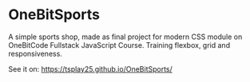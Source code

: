 # OneBitSports

A simple sports shop, made as final project for modern CSS module on OneBitCode Fullstack JavaScript Course. Training flexbox, grid and responsiveness.

See it on: https://tsplay25.github.io/OneBitSports/
